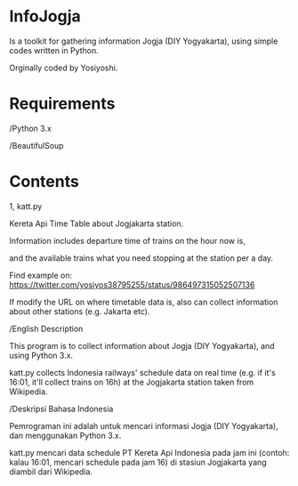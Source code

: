 

# InfoJogja


Is a toolkit for gathering information Jogja (DIY Yogyakarta), using simple codes written in Python.


Orginally coded by Yosiyoshi.


# Requirements


/Python 3.x


/BeautifulSoup


# Contents


1, katt.py


Kereta Api Time Table about Jogjakarta station.


Information includes departure time of trains on the hour now is,


and the available trains what you need stopping at the station per a day.


Find example on: https://twitter.com/yosiyos38795255/status/986497315052507136


If modify the URL on where timetable data is, also can collect information about other stations (e.g. Jakarta etc). 


/English Description


This program is to collect information about Jogja (DIY Yogyakarta), and using Python 3.x.


katt.py collects Indonesia railways' schedule data on real time (e.g. if it's 16:01, it'll collect trains on 16h) at the Jogjakarta station taken from Wikipedia.


/Deskripsi Bahasa Indonesia


Pemrograman ini adalah untuk mencari informasi Jogja (DIY Yogyakarta), dan menggunakan Python 3.x.


katt.py mencari data schedule PT Kereta Api Indonesia pada jam ini (contoh: kalau 16:01, mencari schedule pada jam 16) di stasiun Jogjakarta yang diambil dari Wikipedia.
